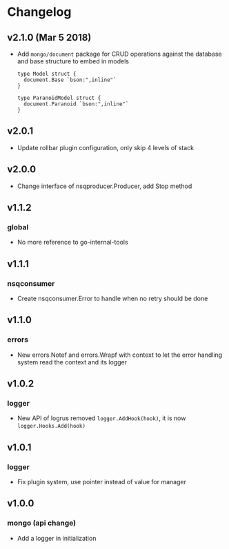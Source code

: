 # Changelog

## v2.1.0 (Mar 5 2018)

* Add `mongo/document` package for CRUD operations against the database and
  base structure to embed in models

  ```
  type Model struct {
    document.Base `bson:",inline"`
  }

  type ParanoidModel struct {
    document.Paranoid `bson:",inline"`
  }
  ```

## v2.0.1

* Update rollbar plugin configuration, only skip 4 levels of stack

## v2.0.0

* Change interface of nsqproducer.Producer, add Stop method

## v1.1.2

### global

* No more reference to go-internal-tools

## v1.1.1

### nsqconsumer

* Create nsqconsumer.Error to handle when no retry should be done

## v1.1.0

### errors

* New errors.Notef and errors.Wrapf with context to let the error handling system
  read the context and its logger

## v1.0.2

### logger

* New API of logrus removed `logger.AddHook(hook)`, it is now `logger.Hooks.Add(hook)`

## v1.0.1

### logger

* Fix plugin system, use pointer instead of value for manager

## v1.0.0

### mongo (api change)

* Add a logger in initialization

